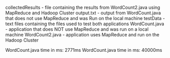 collectedResults - file containing the results from WordCount2.java using MapReduce and Hadoop Cluster
output.txt - output from WordCount.java that does not use MapReduce and was Run on the local machine
testData - text files containing the files used to test both applications
WordCount.java - application that does NOT use MapReduce and was run on a local machine
WordCount2.java - application uses MapReduce and run on the Hadoop Cluster

WordCount.java time in ms: 2771ms
WordCount.java time in ms: 40000ms